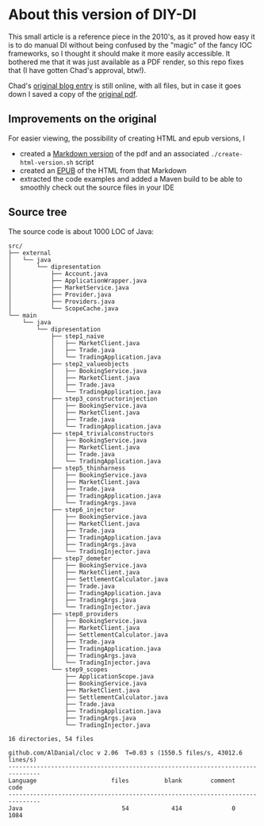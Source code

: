 # About this version of DIY-DI

This small article is a reference piece in the 2010's, as it proved how easy it is to do manual DI without being confused by the "magic" of the fancy IOC frameworks, so I thought it should make it more easily accessible. It bothered me that it was just available as a PDF render, so this repo fixes that (I have gotten Chad's approval, btw!).

Chad's [original blog entry](https://blacksheep.parry.org/archives/diy-di) is still online, with all files, but in case it goes down I saved a copy of the [original pdf](../.assets/2010-chad-parry-DIY-DI.pdf). 

## Improvements on the original
For easier viewing, the possibility of creating HTML and epub versions, I 
- created a [Markdown version](./DIY_DI.md) of the pdf and an associated `./create-html-version.sh` script
- created an [EPUB](../.assets/DIY_DI.epub) of the HTML from that Markdown
- extracted the code examples and added a Maven build to be able to smoothly check out the source files in your IDE

## Source tree

The source code is about 1000 LOC of Java:
```
src/
├── external
│   └── java
│       └── dipresentation
│           ├── Account.java
│           ├── ApplicationWrapper.java
│           ├── MarketService.java
│           ├── Provider.java
│           ├── Providers.java
│           └── ScopeCache.java
└── main
    └── java
        └── dipresentation
            ├── step1_naive
            │   ├── MarketClient.java
            │   ├── Trade.java
            │   └── TradingApplication.java
            ├── step2_valueobjects
            │   ├── BookingService.java
            │   ├── MarketClient.java
            │   ├── Trade.java
            │   └── TradingApplication.java
            ├── step3_constructorinjection
            │   ├── BookingService.java
            │   ├── MarketClient.java
            │   ├── Trade.java
            │   └── TradingApplication.java
            ├── step4_trivialconstructors
            │   ├── BookingService.java
            │   ├── MarketClient.java
            │   ├── Trade.java
            │   └── TradingApplication.java
            ├── step5_thinharness
            │   ├── BookingService.java
            │   ├── MarketClient.java
            │   ├── Trade.java
            │   ├── TradingApplication.java
            │   └── TradingArgs.java
            ├── step6_injector
            │   ├── BookingService.java
            │   ├── MarketClient.java
            │   ├── Trade.java
            │   ├── TradingApplication.java
            │   ├── TradingArgs.java
            │   └── TradingInjector.java
            ├── step7_demeter
            │   ├── BookingService.java
            │   ├── MarketClient.java
            │   ├── SettlementCalculator.java
            │   ├── Trade.java
            │   ├── TradingApplication.java
            │   ├── TradingArgs.java
            │   └── TradingInjector.java
            ├── step8_providers
            │   ├── BookingService.java
            │   ├── MarketClient.java
            │   ├── SettlementCalculator.java
            │   ├── Trade.java
            │   ├── TradingApplication.java
            │   ├── TradingArgs.java
            │   └── TradingInjector.java
            └── step9_scopes
                ├── ApplicationScope.java
                ├── BookingService.java
                ├── MarketClient.java
                ├── SettlementCalculator.java
                ├── Trade.java
                ├── TradingApplication.java
                ├── TradingArgs.java
                └── TradingInjector.java

16 directories, 54 files

github.com/AlDanial/cloc v 2.06  T=0.03 s (1550.5 files/s, 43012.6 lines/s)
-------------------------------------------------------------------------------
Language                     files          blank        comment           code
-------------------------------------------------------------------------------
Java                            54            414              0           1084
```
